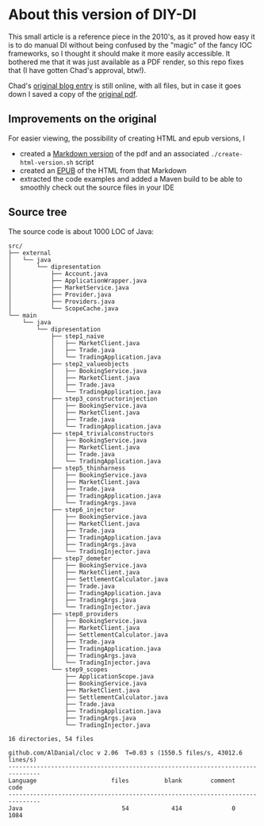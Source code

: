 # About this version of DIY-DI

This small article is a reference piece in the 2010's, as it proved how easy it is to do manual DI without being confused by the "magic" of the fancy IOC frameworks, so I thought it should make it more easily accessible. It bothered me that it was just available as a PDF render, so this repo fixes that (I have gotten Chad's approval, btw!).

Chad's [original blog entry](https://blacksheep.parry.org/archives/diy-di) is still online, with all files, but in case it goes down I saved a copy of the [original pdf](../.assets/2010-chad-parry-DIY-DI.pdf). 

## Improvements on the original
For easier viewing, the possibility of creating HTML and epub versions, I 
- created a [Markdown version](./DIY_DI.md) of the pdf and an associated `./create-html-version.sh` script
- created an [EPUB](../.assets/DIY_DI.epub) of the HTML from that Markdown
- extracted the code examples and added a Maven build to be able to smoothly check out the source files in your IDE

## Source tree

The source code is about 1000 LOC of Java:
```
src/
├── external
│   └── java
│       └── dipresentation
│           ├── Account.java
│           ├── ApplicationWrapper.java
│           ├── MarketService.java
│           ├── Provider.java
│           ├── Providers.java
│           └── ScopeCache.java
└── main
    └── java
        └── dipresentation
            ├── step1_naive
            │   ├── MarketClient.java
            │   ├── Trade.java
            │   └── TradingApplication.java
            ├── step2_valueobjects
            │   ├── BookingService.java
            │   ├── MarketClient.java
            │   ├── Trade.java
            │   └── TradingApplication.java
            ├── step3_constructorinjection
            │   ├── BookingService.java
            │   ├── MarketClient.java
            │   ├── Trade.java
            │   └── TradingApplication.java
            ├── step4_trivialconstructors
            │   ├── BookingService.java
            │   ├── MarketClient.java
            │   ├── Trade.java
            │   └── TradingApplication.java
            ├── step5_thinharness
            │   ├── BookingService.java
            │   ├── MarketClient.java
            │   ├── Trade.java
            │   ├── TradingApplication.java
            │   └── TradingArgs.java
            ├── step6_injector
            │   ├── BookingService.java
            │   ├── MarketClient.java
            │   ├── Trade.java
            │   ├── TradingApplication.java
            │   ├── TradingArgs.java
            │   └── TradingInjector.java
            ├── step7_demeter
            │   ├── BookingService.java
            │   ├── MarketClient.java
            │   ├── SettlementCalculator.java
            │   ├── Trade.java
            │   ├── TradingApplication.java
            │   ├── TradingArgs.java
            │   └── TradingInjector.java
            ├── step8_providers
            │   ├── BookingService.java
            │   ├── MarketClient.java
            │   ├── SettlementCalculator.java
            │   ├── Trade.java
            │   ├── TradingApplication.java
            │   ├── TradingArgs.java
            │   └── TradingInjector.java
            └── step9_scopes
                ├── ApplicationScope.java
                ├── BookingService.java
                ├── MarketClient.java
                ├── SettlementCalculator.java
                ├── Trade.java
                ├── TradingApplication.java
                ├── TradingArgs.java
                └── TradingInjector.java

16 directories, 54 files

github.com/AlDanial/cloc v 2.06  T=0.03 s (1550.5 files/s, 43012.6 lines/s)
-------------------------------------------------------------------------------
Language                     files          blank        comment           code
-------------------------------------------------------------------------------
Java                            54            414              0           1084
```
